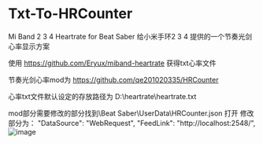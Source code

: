 # Txt-To-HRCounter
Mi Band 2 3 4 Heartrate for Beat Saber 
给小米手环2 3 4 提供的一个节奏光剑 心率显示方案

使用 https://github.com/Eryux/miband-heartrate 获得txt心率文件

节奏光剑心率mod为 https://github.com/qe201020335/HRCounter

心率txt文件默认设定的存放路径为 D:\heartrate\heartrate.txt 

mod部分需要修改的部分找到\Beat Saber\UserData\HRCounter.json 打开
修改部分为：
"DataSource": "WebRequest",
"FeedLink": "http://localhost:2548/",
![image](https://github.com/gujimy/Txt-To-HRCounter/assets/40573598/bdb7ef17-66d4-4d8b-bf0a-fe870c1e9bce)
